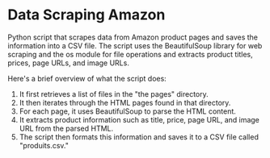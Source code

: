 # Data Scraping Amazon
 Python script that scrapes data from Amazon product pages and saves the information into a CSV file. The script uses the BeautifulSoup library for web scraping and the os module for file operations and extracts product titles, prices, page URLs, and image URLs.

Here's a brief overview of what the script does:

 1.   It first retrieves a list of files in the "the pages" directory.
 1.   It then iterates through the HTML pages found in that directory.
 1.   For each page, it uses BeautifulSoup to parse the HTML content.
 1.   It extracts product information such as title, price, page URL, and image URL from the parsed HTML.
 1.   The script then formats this information and saves it to a CSV file called "produits.csv."
